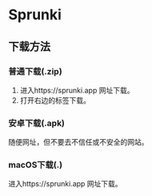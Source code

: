 # Sprunki

## 下载方法

### 普通下载(.zip)

1. 进入https://sprunki.app 网址下载。
3. 打开右边的标签下载。

### 安卓下载(.apk)

随便网址，但不要去不信任或不安全的网站。

### macOS下载(.)

进入https://sprunki.app 网址下载。
